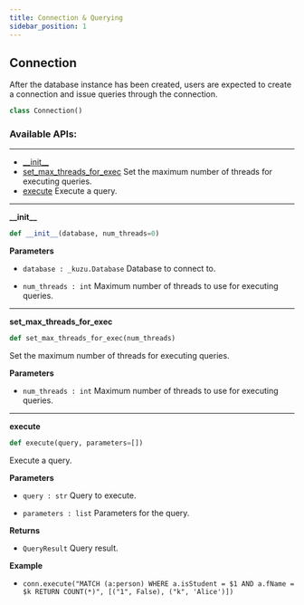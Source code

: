```yaml
---
title: Connection & Querying
sidebar_position: 1
---
```


<a id="connection.Connection"></a>

## Connection
After the database instance has been created, users are expected to create a connection and issue queries through the connection.

```python
class Connection()
```

### Available APIs:
-------

* [\_\_init\_\_](#connection.Connection.__init__)
* [set\_max\_threads\_for\_exec](#connection.Connection.set_max_threads_for_exec) Set the maximum number of threads for executing queries.
* [execute](#connection.Connection.execute) Execute a query.

----

<a id="connection.Connection.__init__"></a>

**\_\_init\_\_**

```python
def __init__(database, num_threads=0)
```

**Parameters**
- `database : _kuzu.Database` Database to connect to.

- `num_threads : int` Maximum number of threads to use for executing queries.

----

<a id="connection.Connection.set_max_threads_for_exec"></a>

**set\_max\_threads\_for\_exec**

```python
def set_max_threads_for_exec(num_threads)
```

Set the maximum number of threads for executing queries.

**Parameters**
- `num_threads : int` Maximum number of threads to use for executing queries.

----

<a id="connection.Connection.execute"></a>

**execute**

```python
def execute(query, parameters=[])
```

Execute a query.

**Parameters**
- `query : str` Query to execute.

- `parameters : list` Parameters for the query.

**Returns**
- `QueryResult` Query result.

**Example**
- `conn.execute("MATCH (a:person) WHERE a.isStudent = $1 AND a.fName = $k RETURN COUNT(*)", [("1", False), ("k", 'Alice')])`
